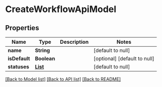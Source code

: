 # CreateWorkflowApiModel
## Properties

| Name | Type | Description | Notes |
|------------ | ------------- | ------------- | -------------|
| **name** | **String** |  | [default to null] |
| **isDefault** | **Boolean** |  | [optional] [default to null] |
| **statuses** | [**List**](WorkflowStatusApiModel.md) |  | [default to null] |

[[Back to Model list]](../README.md#documentation-for-models) [[Back to API list]](../README.md#documentation-for-api-endpoints) [[Back to README]](../README.md)

